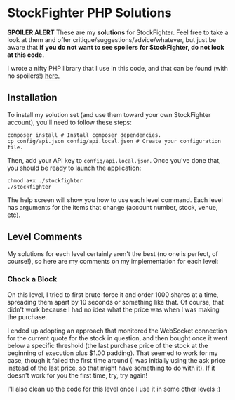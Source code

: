 # StockFighter PHP Solutions

**SPOILER ALERT** These are my **solutions** for StockFighter. Feel free to take a look at them and offer
critique/suggestions/advice/whatever, but just be aware that **if you do not want to see spoilers for
StockFighter, do not look at this code.**

I wrote a nifty PHP library that I use in this code, and that can be found (with no spoilers!) 
[here.](https://github.com/sammarks/stockfighter-php)

## Installation

To install my solution set (and use them toward your own StockFighter account), you'll need to follow
these steps:

```
composer install # Install composer dependencies.
cp config/api.json config/api.local.json # Create your configuration file.
```

Then, add your API key to `config/api.local.json`. Once you've done that, you should be ready to
launch the application:

```
chmod a+x ./stockfighter
./stockfighter
```

The help screen will show you how to use each level command. Each level has arguments for the items that
change (account number, stock, venue, etc).

## Level Comments

My solutions for each level certainly aren't the best (no one is perfect, of course!), so here are my
comments on my implementation for each level:

### Chock a Block

On this level, I tried to first brute-force it and order 1000 shares at a time, spreading them apart
by 10 seconds or something like that. Of course, that didn't work because I had no idea what the price
was when I was making the purchase.

I ended up adopting an approach that monitored the WebSocket connection for the current quote for the
stock in question, and then bought once it went below a specific threshold (the last purchase price
of the stock at the beginning of execution plus $1.00 padding). That seemed to work for my case,
though it failed the first time around (I was initially using the ask price instead of the last price,
so that might have something to do with it). If it doesn't work for you the first time, try, try again!

I'll also clean up the code for this level once I use it in some other levels :)
